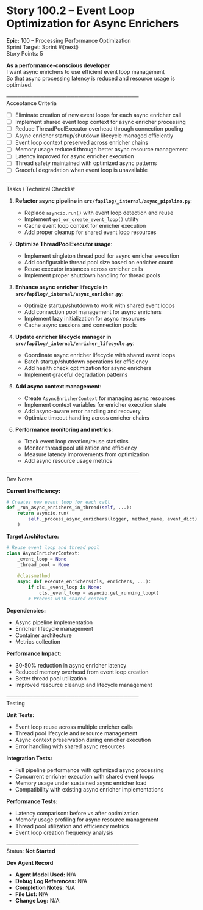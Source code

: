 # Story 100.2 – Event Loop Optimization for Async Enrichers

**Epic:** 100 – Processing Performance Optimization  
Sprint Target: Sprint #⟪next⟫  
Story Points: 5

**As a performance-conscious developer**  
I want async enrichers to use efficient event loop management  
So that async processing latency is reduced and resource usage is optimized.

───────────────────────────────────  
Acceptance Criteria

- [ ] Eliminate creation of new event loops for each async enricher call
- [ ] Implement shared event loop context for async enricher processing
- [ ] Reduce ThreadPoolExecutor overhead through connection pooling
- [ ] Async enricher startup/shutdown lifecycle managed efficiently
- [ ] Event loop context preserved across enricher chains
- [ ] Memory usage reduced through better async resource management
- [ ] Latency improved for async enricher execution
- [ ] Thread safety maintained with optimized async patterns
- [ ] Graceful degradation when event loop is unavailable

───────────────────────────────────  
Tasks / Technical Checklist

1. **Refactor async pipeline in `src/fapilog/_internal/async_pipeline.py`**:

   - Replace `asyncio.run()` with event loop detection and reuse
   - Implement `get_or_create_event_loop()` utility
   - Cache event loop context for enricher execution
   - Add proper cleanup for shared event loop resources

2. **Optimize ThreadPoolExecutor usage**:

   - Implement singleton thread pool for async enricher execution
   - Add configurable thread pool size based on enricher count
   - Reuse executor instances across enricher calls
   - Implement proper shutdown handling for thread pools

3. **Enhance async enricher lifecycle in `src/fapilog/_internal/async_enricher.py`**:

   - Optimize startup/shutdown to work with shared event loops
   - Add connection pool management for async enrichers
   - Implement lazy initialization for async resources
   - Cache async sessions and connection pools

4. **Update enricher lifecycle manager in `src/fapilog/_internal/enricher_lifecycle.py`**:

   - Coordinate async enricher lifecycle with shared event loops
   - Batch startup/shutdown operations for efficiency
   - Add health check optimization for async enrichers
   - Implement graceful degradation patterns

5. **Add async context management**:

   - Create `AsyncEnricherContext` for managing async resources
   - Implement context variables for enricher execution state
   - Add async-aware error handling and recovery
   - Optimize timeout handling across enricher chains

6. **Performance monitoring and metrics**:

   - Track event loop creation/reuse statistics
   - Monitor thread pool utilization and efficiency
   - Measure latency improvements from optimization
   - Add async resource usage metrics

───────────────────────────────────  
Dev Notes

**Current Inefficiency:**
```python
# Creates new event loop for each call
def _run_async_enrichers_in_thread(self, ...):
    return asyncio.run(
        self._process_async_enrichers(logger, method_name, event_dict)
    )
```

**Target Architecture:**
```python
# Reuse event loop and thread pool
class AsyncEnricherContext:
    _event_loop = None
    _thread_pool = None
    
    @classmethod
    async def execute_enrichers(cls, enrichers, ...):
        if cls._event_loop is None:
            cls._event_loop = asyncio.get_running_loop()
        # Process with shared context
```

**Dependencies:**
- Async pipeline implementation
- Enricher lifecycle management
- Container architecture
- Metrics collection

**Performance Impact:**
- 30-50% reduction in async enricher latency
- Reduced memory overhead from event loop creation
- Better thread pool utilization
- Improved resource cleanup and lifecycle management

───────────────────────────────────  
Testing

**Unit Tests:**
- Event loop reuse across multiple enricher calls
- Thread pool lifecycle and resource management
- Async context preservation during enricher execution
- Error handling with shared async resources

**Integration Tests:**
- Full pipeline performance with optimized async processing
- Concurrent enricher execution with shared event loops
- Memory usage under sustained async enricher load
- Compatibility with existing async enricher implementations

**Performance Tests:**
- Latency comparison: before vs after optimization
- Memory usage profiling for async resource management
- Thread pool utilization and efficiency metrics
- Event loop creation frequency analysis

───────────────────────────────────  
Status: **Not Started**

**Dev Agent Record**

- **Agent Model Used:** N/A
- **Debug Log References:** N/A  
- **Completion Notes:** N/A
- **File List:** N/A
- **Change Log:** N/A 